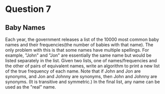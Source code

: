# Question 7
## Baby Names
Each year, the government releases a list of the 10000 most common baby names and their frequencies(the number of babies with that name). The only problem with this is that some names have multiple spellings. For example, "John" and "Jon" are essentially the same name but would be listed separately in the list. Given two lists, one of names/frequencies and the other of pairs of equivalent names, write an algorithm to print a new list of the true frequency of each name. Note that if John and Jon are synonyms, and Jon and Johnny are synonyms, then John and Johnny are synonyms. (It is transitive and symmetric.) In the final list, any name can be used as the "real" name.
